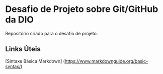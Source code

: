# Desafio de Projeto sobre Git/GitHub da DIO
Repositório criado para o desafio de projeto.

## Links Úteis
[Sintaxe Básica Markdown] (https://www.markdownguide.org/basic-syntax/)
